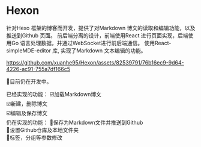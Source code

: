 # Hexon

针对Hexo 框架的博客而开发，提供了对Markdown 博文的读取和编辑功能，以及推送到Github 页面。
前后端分离的设计，前端使用React 进行页面实现，后端使用Go 语言处理数据，并通过WebSocket进行前后端通信。
使用React-simpleMDE-editor 库, 实现了Markdown 文本编辑的功能。

https://github.com/xuanhe95/Hexon/assets/82539791/76b16ec9-9d64-4226-ac91-755a7df166c5  

👷目前仍在开发中。  

已经实现的功能： 
☑️加载Markdown博文  
☑️新建，删除博文  
☑️编辑及保存博文  
仍在实现的功能： 
🚧保存为Markdown文件并推送到Github  
🚧设置Github仓库及本地文件夹  
🚧标签，分组等参数修改  
